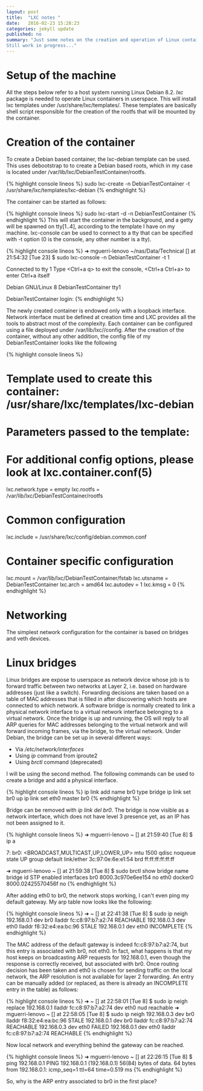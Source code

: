 ```yaml
---
layout: post
title:  "LXC notes "
date:   2016-02-23 15:28:23
categories: jekyll update
published: no
summary: "Just some notes on the creation and operation of Linux containers.
Still work in progress..."
---
```



Setup of the machine
=======
All the steps below refer to a host system running Linux Debian 8.2.
*lxc* package is needed to operate Linux containers in userspace.
This will install lxc templates under /usr/share/lxc/templates/. These templates
are basically shell script responsible for the creation of the rootfs that will
be mounted by the container.


Creation of the container
=======
To create a Debian based container, the lxc-debian template can be used. This uses
debootstrap to to create a Debian based roots, which in my case is located under
/var/lib/lxc/DebianTestContainer/rootfs.


{% highlight console lineos %}
sudo lxc-create -n DebianTestContainer -t /usr/share/lxc/templates/lxc-debian
{% endhighlight %}

The container can be started as follows:


{% highlight console lineos %}
sudo lxc-start -d -n DebianTestContainer
{% endhighlight %}
This will start the container in the background, and a getty will be spawned on
tty[1..4], according to the template I have on my machine. lxc-console can be used
to connect to a tty that can be specified with -t option (0 is the console, any other 
number is a tty).

{% highlight console lineos %}
➜ mguerri-lenovo ~/nas/Data/Technical [] at 21:54:32 [Tue 23] $ sudo lxc-console -n DebianTestContainer -t 1

Connected to tty 1
Type <Ctrl+a q> to exit the console, <Ctrl+a Ctrl+a> to enter Ctrl+a itself

Debian GNU/Linux 8 DebianTestContainer tty1

DebianTestContainer login:
{% endhighlight %}

The newly created container is endowed only with a loopback interface. Network interface
must be defined at creation time and LXC provides all the tools to abstract most
of the complexity. Each container can be configured using a file deployed under
/var/lib/lxc/<ContainerName>/config. After the creation of the container, without
any other addition, the config file of my DebianTestContainer looks like the following


{% highlight console lineos %}
# Template used to create this container: /usr/share/lxc/templates/lxc-debian
# Parameters passed to the template:
# For additional config options, please look at lxc.container.conf(5)
lxc.network.type = empty
lxc.rootfs = /var/lib/lxc/DebianTestContainer/rootfs

# Common configuration
lxc.include = /usr/share/lxc/config/debian.common.conf

# Container specific configuration
lxc.mount = /var/lib/lxc/DebianTestContainer/fstab
lxc.utsname = DebianTestContainer
lxc.arch = amd64
lxc.autodev = 1
lxc.kmsg = 0
{% endhighlight %}



Networking
=======
The simplest network configuration for the container is based on bridges and veth
devices.




Linux bridges
=======
Linux bridges are expose to userspace as network device whose job is to forward
traffic between two networks at Layer 2, i.e. based on hardware addresses (just
like a switch). Forwarding decisions are taken based on a table of MAC addresses that is filled in after
discovering which hosts are connected to which network. A software bridge is normally
created to link a physical network interface to a virtual network interface belonging
to a virtual network. Once the bridge is up and running, the OS will reply to all 
ARP queries for MAC addresses belonging to the virtual network and will forward
incoming frames, via the bridge, to the virtual network. Under Debian, the bridge
can be set up in several different ways:

* Via */etc/network/interfaces*
* Using *ip* command from iproute2
* Using *brctl* command (deprecated)

I will be using the second method. The following commands can be used to create
a bridge and add a physical interface.

{% highlight console lineos %}
ip link add name br0 type bridge
ip link set br0 up
ip link set eth0 master br0
{% endhighlight %}

Bridge can be removed with *ip link del br0*. The bridge is now visible as a 
network interface, which does not have level 3 presence yet, as an IP has not been
assigned to it.

{% highlight console lineos %}
➜ mguerri-lenovo ~ [] at 21:59:40 [Tue 8] $ ip a

7: br0: <BROADCAST,MULTICAST,UP,LOWER_UP> mtu 1500 qdisc noqueue state UP group default 
    link/ether 3c:97:0e:6e:e1:54 brd ff:ff:ff:ff:ff:ff

➜ mguerri-lenovo ~ [] at 21:59:38 [Tue 8] $ sudo brctl show
bridge name bridge id       STP enabled interfaces
br0     8000.3c970e6ee154   no      eth0
docker0     8000.02425570456f   no
{% endhighlight %}

After adding eth0 to br0, the network stops working, I can't even ping my default 
gateway. My arp table now looks like the following:


{% highlight console lineos %}
➜  ~ [] at 22:41:38 [Tue 8] $ sudo ip neigh                     
192.168.0.1 dev br0 lladdr fc:c8:97:b7:a2:74 REACHABLE
192.168.0.3 dev eth0 lladdr f8:32:e4:ea:bc:96 STALE
192.168.0.1 dev eth0  INCOMPLETE
{% endhighlight %}

The MAC address of the default gateway is indeed fc:c8:97:b7:a2:74, but this
entry is associated with br0, not eth0. In fact, what happens is that my 
host keeps on broadcasting ARP requests for 192.168.0.1, even though the response
is correctly received, but associated with br0. Once routing decision has been taken
and eth0 is chosen for sending traffic on the local network, the ARP resolution
is not available for layer 2 forwarding. An entry can be manually added (or
replaced, as there is already an INCOMPLETE entry in the table) as follows:

{% highlight console lineos %}
➜  ~ [] at 22:58:01 [Tue 8] $ sudo ip neigh replace 192.168.0.1 lladdr fc:c8:97:b7:a2:74 dev eth0 nud reachable
➜ mguerri-lenovo ~ [] at 22:58:05 [Tue 8] $ sudo ip neigh
192.168.0.3 dev br0 lladdr f8:32:e4:ea:bc:96 STALE
192.168.0.1 dev br0 lladdr fc:c8:97:b7:a2:74 REACHABLE
192.168.0.3 dev eth0  FAILED
192.168.0.1 dev eth0 lladdr fc:c8:97:b7:a2:74 REACHABLE
{% endhighlight %}

Now local network and everything behind the gateway can be reached.

{% highlight console lineos %}
➜ mguerri-lenovo ~ [] at 22:26:15 [Tue 8] $ ping 192.168.0.1
PING 192.168.0.1 (192.168.0.1) 56(84) bytes of data.
64 bytes from 192.168.0.1: icmp_seq=1 ttl=64 time=0.519 ms
{% endhighlight %}

So, why is the ARP entry associated to br0 in the first place?
